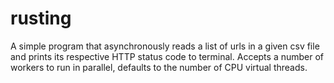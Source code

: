 # rusting

A simple program that asynchronously reads a list of urls in a given csv file and prints its respective HTTP status code to terminal.
Accepts a number of workers to run in parallel, defaults to the number of CPU virtual threads.
